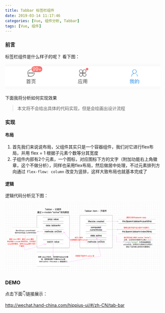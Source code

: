 ```yaml
---
title: Tabbar 标签栏组件
date: 2019-03-14 11:17:46
categories: [Vue, 组件分析, Tabbar]
tags: [Vue, 组件]
---
```


### 前言

标签栏组件是什么样子的呢？ 看下图：

![tabbar](/images/tabbar.png)

下面我将分析如何实现效果

> 本文将不会给出具体的代码实现，但是会绘画出设计流程

### 实现

#### 布局

1. 首先我们来说说布局，父组件其实只是一个容器组件，我们对它进行flex布局，并用 flex = 1 根据子元素个数等分其宽度
2. 子组件内部有2个元素，一个图标，对应图标下方的文字（附加功能右上角徽章，这个不做分析），同样也采用flex布局，然后做居中处理，不过元素排列方向通过 `flex-flow: column` 改变为竖排，这样大致布局也就基本完成了

#### 逻辑

逻辑代码分析见下图：

![tabbar-logic](/images/tabbar-logic.png)

### DEMO

点击下面👇链接展示：

http://wechat.hand-china.com/hippius-ui/#/zh-CN/tab-bar


